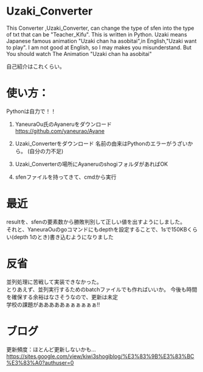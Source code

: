# Uzaki_Converter
This Converter ,Uzaki_Converter, can change the type of sfen into the type of txt that can be "Teacher_Kifu".
This is written in Python. Uzaki means Japanese famous animation "Uzaki chan ha asobitai",in English,"Uzaki want to play". I am not good at English, so I may makes you misunderstand. But You should watch The Animation "Uzaki chan ha asobitai"

自己紹介はこれくらい。
# 使い方：
Pythonは自力で！！

1. YaneuraOu氏のAyaneruをダウンロード
https://github.com/yaneurao/Ayane

2. Uzaki_Converterをダウンロード
名前の由来はPythonのエラーがうざいから。
(自分の力不足)

3. Uzaki_Converterの場所にAyaneruのshogiフォルダがあればOK

4. sfenファイルを持ってきて、cmdから実行

# 最近
resultを、sfenの要素数から勝敗判別して正しい値を出すようにしました。  
それと、YaneuraOuのgoコマンドにもdepthを設定することで、1sで150KBくらい(depth 1のとき)書き込むようになりました

# 反省
並列処理に苦戦して実装できなかった。  
とりあえず、並列実行するためのbatchファイルでも作ればいいか。 
今後も時間を確保する余裕はなさそうなので、更新は未定  
学校の課題があああああぁぁぁぁぁぁ!!    
  


# ブログ
更新頻度：ほとんど更新しないかも…
https://sites.google.com/view/kiwi3shogiblog/%E3%83%9B%E3%83%BC%E3%83%A0?authuser=0
